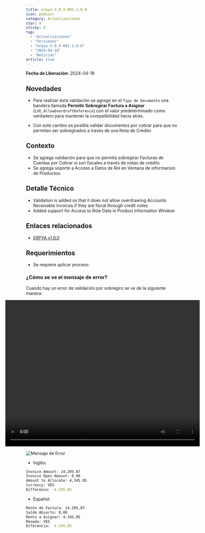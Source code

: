 ```yaml
---
title: erpya-3.9.4-001-1.6.0
icon: podcast
category: Actualizaciones
star: 9
sticky: 9
tag:
  - "Actualizaciones"
  - "Versiones"
  - "erpya-3.9.4-001-1.6.0"
  - "2024-04-18"
  - "Noticias"
article: true
---
```


**Fecha de Liberación:** 2024-04-18

## Novedades

- Para realizar ésta validación se agregó en el `Tipo de Documento` una bandera llamada **Permitir Sobregirar Factura a Asignar** (`LVE_AllowOverdraftReference`) con el valor predeterminado como verdadero para mantener la compatibilidad hacia atrás.

- Con este cambio es posible validar documentos por cobrar para que no permitan ser sobregirados a través de una Nota de Crédito

## Contexto

- Se agrega validación para que no permita sobregirar Facturas de Cuentas por Cobrar si son fiscales a través de notas de crédito
- Se agrega soporte a Acceso a Datos de Rol en Ventana de informacion de Productos.

## Detalle Técnico

- Validation is added so that it does not allow overdrawing Accounts Receivable Invoices if they are fiscal through credit notes
- Added support for Access to Role Data in Product Information Window

## Enlaces relacionados

- [ERPYA v1.6.0](https://github.com/erpya/adempiere_patch_zk/releases/tag/1.6.0)

## Requerimientos

- Se requiere aplicar proceso.

### ¿Cómo se ve el mensaje de error?

Cuando hay un error de validación por sobregiro se ve de la siguiente manera:

<style>
    .video-container {
        display: flex;
        justify-content: center;
    }
</style>

<div class="video-container">
    <video width="640" height="480" controls>
        <source src="/assets/img/downloads/updates/resources/adempiere-patch-zk-1.6.0-video1.mp4" type="video/mp4">
    </video>
</div>

![Mensaje de Error](/assets/img/downloads/updates/resources/adempiere-patch-zk-1.6.0-img2.png)

- Inglés:

```sh
Invoice Amount: 14,205.87
Invoice Open Amount: 0.00
Amount to Allocate: 4,345.05
Currency: VES
Difference: -4,345.05
```

- Español:

```sh
Monto de Factura: 14.205,87
Saldo Abierto: 0,00
Monto a Asignar: 4.345,05
Moneda: VES
Diferencia: -4.345,05
```

